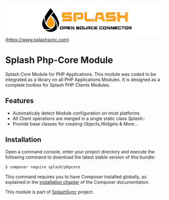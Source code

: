 ![Splash Sync](https://github.com/SplashSync/Php-Core/raw/master/img/github.jpg)(https://www.splashsync.com)

# Splash Php-Core Module
Splash Core Module for PHP Applications.
This module was coded to be integrated as a library on all PHP Applications Modules.
It is designed as a complete toolbox for Splash PHP Clients Modules.  

## Features
- Automaticaly detect Module configuration on most platforms 
- All Client operations are merged in a single static class *Splash::*
- Provide base classes for creating Objects,Widgets & More...

## Installation
Open a command console, enter your project directory and execute the
following command to download the latest stable version of this bundle:

```bash
$ composer require splash/phpcore
```

This command requires you to have Composer installed globally, as explained
in the [installation chapter](https://getcomposer.org/doc/00-intro.md)
of the Composer documentation.

This module is part of [SplashSync](https://splashsync.com) project.
